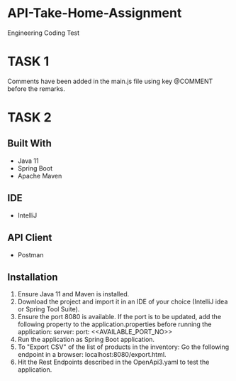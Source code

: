 # API-Take-Home-Assignment

Engineering Coding Test

# TASK 1
Comments have been added in the main.js file using key @COMMENT before the remarks.


# TASK 2

## Built With
- Java 11
- Spring Boot
- Apache Maven

## IDE
- IntelliJ

## API Client
- Postman

## Installation
1. Ensure Java 11 and Maven is installed.
2. Download the project and import it in an IDE of your choice (IntelliJ idea or Spring Tool Suite).
3. Ensure the port 8080 is available. If the port is to be updated, add the following property to the application.properties before running the application:
server:
  port: <<AVAILABLE_PORT_NO>>
4. Run the application as Spring Boot application.
5. To "Export CSV" of the list of products in the inventory: Go the following endpoint in a browser: localhost:8080/export.html.
6. Hit the Rest Endpoints described in the OpenApi3.yaml to test the application.
